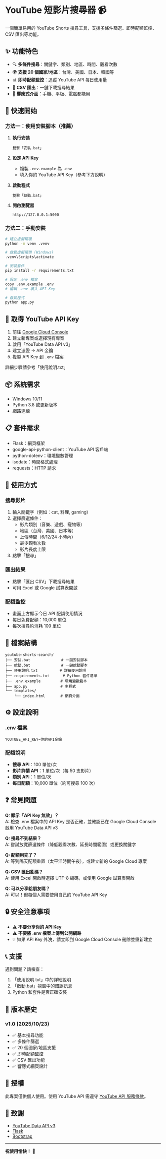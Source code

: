 # YouTube 短影片搜尋器 📹

一個簡單易用的 YouTube Shorts 搜尋工具，支援多條件篩選、即時配額監控、CSV 匯出等功能。

## ✨ 功能特色

- 🔍 **多條件搜尋**：關鍵字、類別、地區、時間、觀看次數
- 🌍 **支援 20 個國家/地區**：台灣、美國、日本、韓國等
- 📊 **即時配額監控**：追蹤 YouTube API 每日使用量
- 💾 **CSV 匯出**：一鍵下載搜尋結果
- 🎨 **響應式介面**：手機、平板、電腦都能用

## 🚀 快速開始

### 方法一：使用安裝腳本（推薦）

1. **執行安裝**
   ```
   雙擊「安裝.bat」
   ```

2. **設定 API Key**
   - 複製 `.env.example` 為 `.env`
   - 填入你的 YouTube API Key（參考下方說明）

3. **啟動程式**
   ```
   雙擊「啟動.bat」
   ```

4. **開啟瀏覽器**
   ```
   http://127.0.0.1:5000
   ```

### 方法二：手動安裝

```bash
# 建立虛擬環境
python -m venv .venv

# 啟動虛擬環境 (Windows)
.venv\Scripts\activate

# 安裝套件
pip install -r requirements.txt

# 設定 .env 檔案
copy .env.example .env
# 編輯 .env 填入 API Key

# 啟動程式
python app.py
```

## 🔑 取得 YouTube API Key

1. 前往 [Google Cloud Console](https://console.cloud.google.com/)
2. 建立新專案或選擇現有專案
3. 啟用「YouTube Data API v3」
4. 建立憑證 → API 金鑰
5. 複製 API Key 到 `.env` 檔案

詳細步驟請參考「使用說明.txt」

## 📦 系統需求

- Windows 10/11
- Python 3.8 或更新版本
- 網路連線

## 📋 套件需求

- Flask：網頁框架
- google-api-python-client：YouTube API 客戶端
- python-dotenv：環境變數管理
- isodate：時間格式處理
- requests：HTTP 請求

## 🎯 使用方式

### 搜尋影片
1. 輸入關鍵字（例如：cat, 料理, gaming）
2. 選擇篩選條件：
   - 影片類別（音樂、遊戲、寵物等）
   - 地區（台灣、美國、日本等）
   - 上傳時間（6/12/24 小時內）
   - 最少觀看次數
   - 影片長度上限
3. 點擊「搜尋」

### 匯出結果
- 點擊「匯出 CSV」下載搜尋結果
- 可用 Excel 或 Google 試算表開啟

### 配額監控
- 畫面上方顯示今日 API 配額使用情況
- 每日免費配額：10,000 單位
- 每次搜尋約消耗 100 單位

## 📁 檔案結構

```
youtube-shorts-search/
├── 安裝.bat              # 一鍵安裝腳本
├── 啟動.bat              # 一鍵啟動腳本
├── 使用說明.txt          # 詳細使用說明
├── requirements.txt      # Python 套件清單
├── .env.example         # 環境變數範本
├── app.py               # 主程式
└── templates/
    └── index.html       # 網頁介面
```

## ⚙️ 設定說明

### .env 檔案
```env
YOUTUBE_API_KEY=你的API金鑰
```

### 配額說明
- **搜尋 API**：100 單位/次
- **影片詳情 API**：1 單位/次（每 50 支影片）
- **類別 API**：1 單位/次
- **每日配額**：10,000 單位（約可搜尋 100 次）

## ❓ 常見問題

**Q: 顯示「API Key 無效」？**  
A: 檢查 .env 檔案中的 API Key 是否正確，並確認已在 Google Cloud Console 啟用 YouTube Data API v3

**Q: 搜尋不到結果？**  
A: 嘗試放寬篩選條件（降低觀看次數、延長時間範圍）或更換關鍵字

**Q: 配額用完了？**  
A: 等到隔天配額重置（太平洋時間午夜），或建立新的 Google Cloud 專案

**Q: CSV 匯出亂碼？**  
A: 使用 Excel 開啟時選擇 UTF-8 編碼，或使用 Google 試算表開啟

**Q: 可以分享給朋友嗎？**  
A: 可以！但每個人需要使用自己的 YouTube API Key

## 🔒 安全注意事項

- ⚠️ **不要分享你的 API Key**
- ⚠️ **不要將 .env 檔案上傳到公開網路**
- 💡 如果 API Key 外洩，請立即到 Google Cloud Console 刪除並重新建立

## 📞 支援

遇到問題？請檢查：
1. 「使用說明.txt」中的詳細說明
2. 「啟動.bat」視窗中的錯誤訊息
3. Python 和套件是否正確安裝

## 📝 版本歷史

### v1.0 (2025/10/23)
- ✅ 基本搜尋功能
- ✅ 多條件篩選
- ✅ 20 個國家/地區支援
- ✅ 即時配額監控
- ✅ CSV 匯出功能
- ✅ 響應式網頁設計

## 📜 授權

此專案僅供個人使用。使用 YouTube API 需遵守 [YouTube API 服務條款](https://developers.google.com/youtube/terms/api-services-terms-of-service)。

## 🙏 致謝

- [YouTube Data API v3](https://developers.google.com/youtube/v3)
- [Flask](https://flask.palletsprojects.com/)
- [Bootstrap](https://getbootstrap.com/)

---

**祝使用愉快！** 🎉
